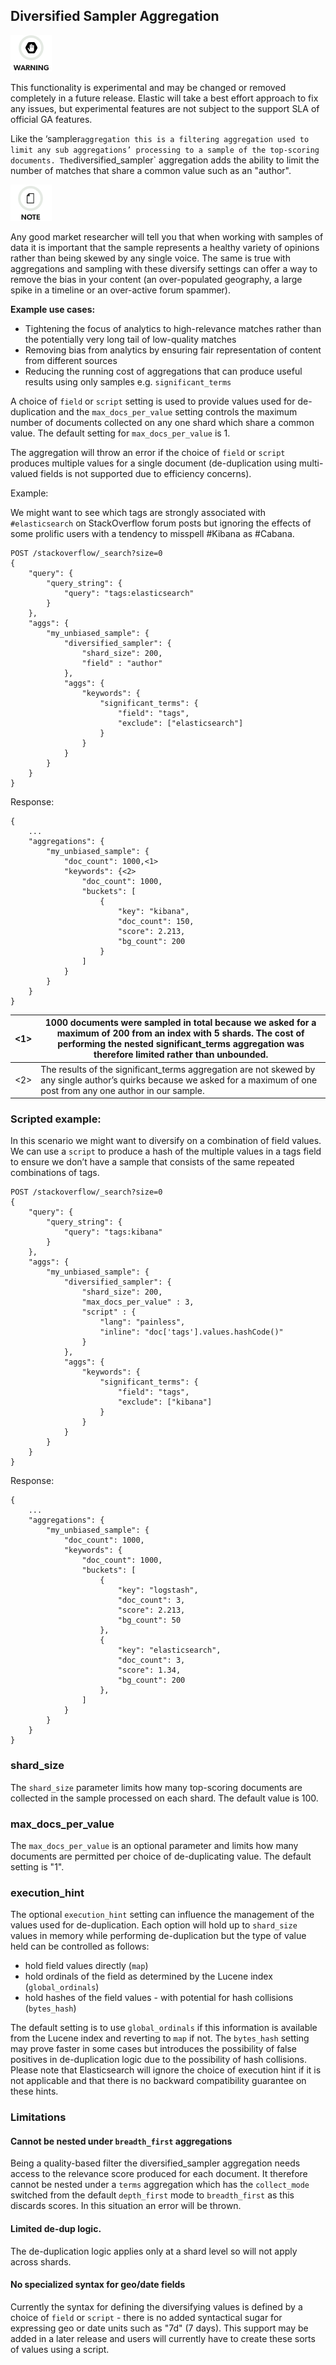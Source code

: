 ## Diversified Sampler Aggregation

![Warning](images/icons/warning.png)

This functionality is experimental and may be changed or removed completely in a future release. Elastic will take a best effort approach to fix any issues, but experimental features are not subject to the support SLA of official GA features.

Like the ‘sampler` aggregation this is a filtering aggregation used to limit any sub aggregations’ processing to a sample of the top-scoring documents. The `diversified_sampler` aggregation adds the ability to limit the number of matches that share a common value such as an "author".

![Note](images/icons/note.png)

Any good market researcher will tell you that when working with samples of data it is important that the sample represents a healthy variety of opinions rather than being skewed by any single voice. The same is true with aggregations and sampling with these diversify settings can offer a way to remove the bias in your content (an over-populated geography, a large spike in a timeline or an over-active forum spammer).

 **Example use cases:**

  * Tightening the focus of analytics to high-relevance matches rather than the potentially very long tail of low-quality matches 
  * Removing bias from analytics by ensuring fair representation of content from different sources 
  * Reducing the running cost of aggregations that can produce useful results using only samples e.g. `significant_terms`



A choice of `field` or `script` setting is used to provide values used for de-duplication and the `max_docs_per_value` setting controls the maximum number of documents collected on any one shard which share a common value. The default setting for `max_docs_per_value` is 1.

The aggregation will throw an error if the choice of `field` or `script` produces multiple values for a single document (de-duplication using multi-valued fields is not supported due to efficiency concerns).

Example:

We might want to see which tags are strongly associated with `#elasticsearch` on StackOverflow forum posts but ignoring the effects of some prolific users with a tendency to misspell #Kibana as #Cabana.
    
    
    POST /stackoverflow/_search?size=0
    {
        "query": {
            "query_string": {
                "query": "tags:elasticsearch"
            }
        },
        "aggs": {
            "my_unbiased_sample": {
                "diversified_sampler": {
                    "shard_size": 200,
                    "field" : "author"
                },
                "aggs": {
                    "keywords": {
                        "significant_terms": {
                            "field": "tags",
                            "exclude": ["elasticsearch"]
                        }
                    }
                }
            }
        }
    }

Response:
    
    
    {
        ...
        "aggregations": {
            "my_unbiased_sample": {
                "doc_count": 1000,<1>
                "keywords": {<2>
                    "doc_count": 1000,
                    "buckets": [
                        {
                            "key": "kibana",
                            "doc_count": 150,
                            "score": 2.213,
                            "bg_count": 200
                        }
                    ]
                }
            }
        }
    }

<1>| 1000 documents were sampled in total because we asked for a maximum of 200 from an index with 5 shards. The cost of performing the nested significant_terms aggregation was therefore limited rather than unbounded.     
---|---    
<2>| The results of the significant_terms aggregation are not skewed by any single author’s quirks because we asked for a maximum of one post from any one author in our sample.   
  
### Scripted example:

In this scenario we might want to diversify on a combination of field values. We can use a `script` to produce a hash of the multiple values in a tags field to ensure we don’t have a sample that consists of the same repeated combinations of tags.
    
    
    POST /stackoverflow/_search?size=0
    {
        "query": {
            "query_string": {
                "query": "tags:kibana"
            }
        },
        "aggs": {
            "my_unbiased_sample": {
                "diversified_sampler": {
                    "shard_size": 200,
                    "max_docs_per_value" : 3,
                    "script" : {
                        "lang": "painless",
                        "inline": "doc['tags'].values.hashCode()"
                    }
                },
                "aggs": {
                    "keywords": {
                        "significant_terms": {
                            "field": "tags",
                            "exclude": ["kibana"]
                        }
                    }
                }
            }
        }
    }

Response:
    
    
    {
        ...
        "aggregations": {
            "my_unbiased_sample": {
                "doc_count": 1000,
                "keywords": {
                    "doc_count": 1000,
                    "buckets": [
                        {
                            "key": "logstash",
                            "doc_count": 3,
                            "score": 2.213,
                            "bg_count": 50
                        },
                        {
                            "key": "elasticsearch",
                            "doc_count": 3,
                            "score": 1.34,
                            "bg_count": 200
                        },
                    ]
                }
            }
        }
    }

### shard_size

The `shard_size` parameter limits how many top-scoring documents are collected in the sample processed on each shard. The default value is 100.

### max_docs_per_value

The `max_docs_per_value` is an optional parameter and limits how many documents are permitted per choice of de-duplicating value. The default setting is "1".

### execution_hint

The optional `execution_hint` setting can influence the management of the values used for de-duplication. Each option will hold up to `shard_size` values in memory while performing de-duplication but the type of value held can be controlled as follows:

  * hold field values directly (`map`) 
  * hold ordinals of the field as determined by the Lucene index (`global_ordinals`) 
  * hold hashes of the field values - with potential for hash collisions (`bytes_hash`) 



The default setting is to use `global_ordinals` if this information is available from the Lucene index and reverting to `map` if not. The `bytes_hash` setting may prove faster in some cases but introduces the possibility of false positives in de-duplication logic due to the possibility of hash collisions. Please note that Elasticsearch will ignore the choice of execution hint if it is not applicable and that there is no backward compatibility guarantee on these hints.

### Limitations

#### Cannot be nested under `breadth_first` aggregations

Being a quality-based filter the diversified_sampler aggregation needs access to the relevance score produced for each document. It therefore cannot be nested under a `terms` aggregation which has the `collect_mode` switched from the default `depth_first` mode to `breadth_first` as this discards scores. In this situation an error will be thrown.

#### Limited de-dup logic.

The de-duplication logic applies only at a shard level so will not apply across shards.

#### No specialized syntax for geo/date fields

Currently the syntax for defining the diversifying values is defined by a choice of `field` or `script` \- there is no added syntactical sugar for expressing geo or date units such as "7d" (7 days). This support may be added in a later release and users will currently have to create these sorts of values using a script.
